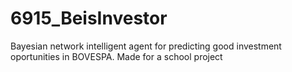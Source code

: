 # 6915_BeisInvestor
Bayesian network intelligent agent for predicting good investment oportunities in BOVESPA. Made for a school project
